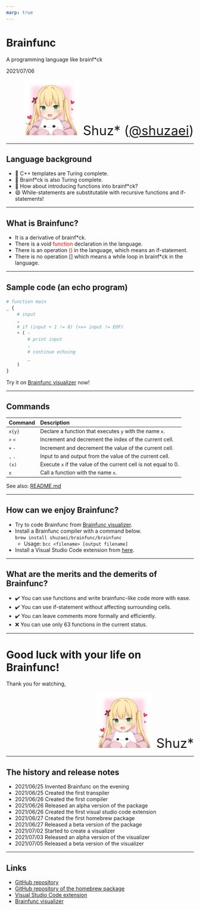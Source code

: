 ```yaml
---
marp: true
---
```


# Brainfunc
A programming language like brainf\*ck

2021/07/06

<div style="text-align: right; font-size: 35px;">
<img src="image/shuzaei.png" width=150></img> Shuz*
(<a href="https://www.twitter.com/shuzaei">@shuzaei</a>)
</div>

---

## Language background

- :thinking: C++ templates are Turing complete.
- :thinking: Brainf\*ck is also Turing complete.
- :thinking: How about introducing functions into brainf\*ck?
- :smile: While-statements are substitutable with recursive functions and if-statements!

---

## What is Brainfunc?

- It is a derivative of brainf*ck.
- There is a void <span style="color: red;">function</span> declaration in the language.
- There is an operation <span style="color: red;">()</span> in the language, which means an if-statement.
- There is no operation [] which means a while loop in brainf*ck in the language.

---

## Sample code (an echo program)

```py
# function main
_ {
    # input
    ,
    # if (input + 1 != 0) (<=> input != EOF)
    + ( -
        # print input
        .
        # continue echoing
        _
    )
}
```

Try it on [Brainfunc visualizer](https://shuzaei.github.io/brainfunc/visualizer/) now!

---

## Commands

| Command | Description                                                     |
| :------ | :-------------------------------------------------------------- |
| `x{y}`  | Declare a function that executes `y` with the name `x`.         |
| `>` `<` | Increment and decrement the index of the current cell.          |
| `+` `-` | Increment and decrement the value of the current cell.          |
| `,` `.` | Input to and output from the value of the current cell.         |
| `(x)`   | Execute `x` if the value of the current cell is not equal to 0. |
| `x`     | Call a function with the name `x`.                              |

See also: [README.md](https://github.com/shuzaei/brainfunc/blob/main/README.md)

---

## How can we enjoy Brainfunc?

- Try to code Brainfunc from [Brainfunc visualizer](https://shuzaei.github.io/brainfunc/visualizer/).
- Install a Brainfunc compiler with a command below. <br> `brew install shuzaei/brainfunc/brainfunc`
  - Usage: `bcc <filename> [output filename]`
- Install a Visual Studio Code extension from [here](https://marketplace.visualstudio.com/items?itemName=shuzaei.vscode-brainfunc).
---

## What are the merits and the demerits of Brainfunc?

- :heavy_check_mark: You can use functions and write brainfunc-like code more with ease.
- :heavy_check_mark: You can use if-statement without affecting surrounding cells.
- :heavy_check_mark: You can leave comments more formally and efficiently.
- :x: You can use only 63 functions in the current status.

---

# Good luck with your life on Brainfunc!
Thank you for watching,

<div style="text-align: right; font-size: 35px;">
<img src="image/shuzaei.png" width=150></img> Shuz*
</div>

---

## The history and release notes

- 2021/06/25 Invented Brainfunc on the evening
- 2021/06/25 Created the first transpiler
- 2021/06/26 Created the first compiler
- 2021/06/26 Released an alpha version of the package
- 2021/06/26 Created the first visual studio code extension
- 2021/06/27 Created the first homebrew package
- 2021/06/27 Released a beta version of the package
- 2021/07/02 Started to create a visualizer
- 2021/07/03 Released an alpha version of the visualizer
- 2021/07/05 Released a beta version of the visualizer

---

## Links

- [GitHub repository](https://github.com/shuzaei/brainfunc/)
- [GitHub repository of the homebrew package](https://github.com/shuzaei/homebrew-brainfunc/)
- [Visual Studio Code extension](https://marketplace.visualstudio.com/items?itemName=shuzaei.vscode-brainfunc)
- [Brainfunc visualizer](https://shuzaei.github.io/brainfunc/visualizer/)